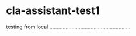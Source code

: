 

# cla-assistant-test1


testing from local .......................................................
